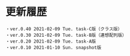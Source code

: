 # 更新履歴

	・ver.0.40 2021-02-09 Tue. task-C版（クラス版）
	・ver.0.30 2021-02-09 Tue. task-B版（連想配列版）
	・ver.0.20 2021-02-09 Tue. task-A版
	・ver.0.10 2021-01-10 Sun. snapshot版 